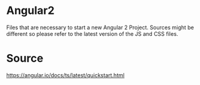 # Angular2
Files that are necessary to start a new Angular 2 Project.
Sources might be different so please refer to the latest version of the JS and CSS files.

# Source

https://angular.io/docs/ts/latest/quickstart.html